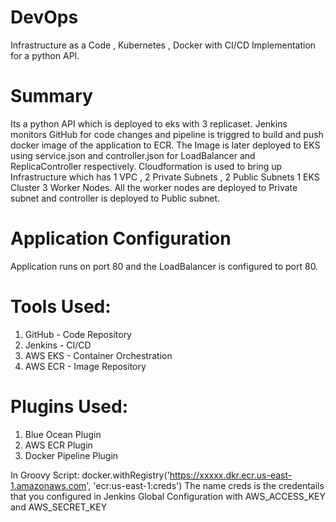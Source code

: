 # DevOps
Infrastructure as a Code , Kubernetes , Docker with CI/CD Implementation for a python API.

# Summary
Its a python API which is deployed to eks with 3 replicaset.
Jenkins monitors GitHub for code changes and pipeline is triggred to build and push docker image of the application to ECR.
The Image is later deployed to EKS using service.json and controller.json for LoadBalancer and ReplicaController respectively.
Cloudformation is used to bring up Infrastructure which has 1 VPC , 2 Private Subnets , 2 Public Subnets 1 EKS Cluster 3 Worker Nodes.
All the worker nodes are deployed to Private subnet and controller is deployed to Public subnet.

# Application Configuration
Application runs on port 80 and the LoadBalancer is configured to port 80.

# Tools Used:
1. GitHub   - Code Repository
2. Jenkins - CI/CD
3. AWS EKS  - Container Orchestration
4. AWS ECR  - Image Repository

# Plugins Used:
1. Blue Ocean Plugin
2. AWS ECR Plugin
3. Docker Pipeline Plugin

In Groovy Script:
docker.withRegistry('https://xxxxx.dkr.ecr.us-east-1.amazonaws.com', 'ecr:us-east-1:creds')
The name creds is the credentails that you configured in Jenkins Global Configuration with AWS_ACCESS_KEY and AWS_SECRET_KEY
